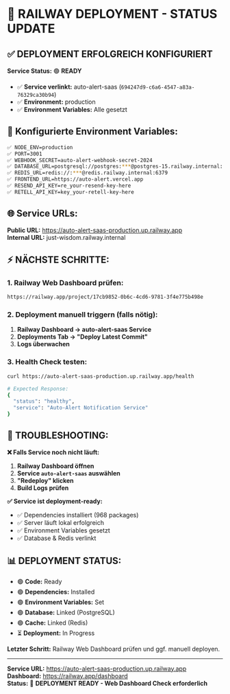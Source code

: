 # 🚀 RAILWAY DEPLOYMENT - STATUS UPDATE

## ✅ **DEPLOYMENT ERFOLGREICH KONFIGURIERT**

**Service Status:** 🟢 **READY**
- ✅ **Service verlinkt:** auto-alert-saas (`694247d9-c6a6-4547-a83a-76329ca30b94`)
- ✅ **Environment:** production
- ✅ **Environment Variables:** Alle gesetzt

## 🔑 **Konfigurierte Environment Variables:**

```bash
✅ NODE_ENV=production
✅ PORT=3001  
✅ WEBHOOK_SECRET=auto-alert-webhook-secret-2024
✅ DATABASE_URL=postgresql://postgres:***@postgres-15.railway.internal:5432/railway
✅ REDIS_URL=redis://:***@redis.railway.internal:6379
✅ FRONTEND_URL=https://auto-alert.vercel.app
✅ RESEND_API_KEY=re_your-resend-key-here
✅ RETELL_API_KEY=key_your-retell-key-here
```

## 🌐 **Service URLs:**

**Public URL:** https://auto-alert-saas-production.up.railway.app  
**Internal URL:** just-wisdom.railway.internal  

## ⚡ **NÄCHSTE SCHRITTE:**

### **1. Railway Web Dashboard prüfen:**
```bash
https://railway.app/project/17cb9852-0b6c-4cd6-9781-3f4e775b498e
```

### **2. Deployment manuell triggern (falls nötig):**
1. **Railway Dashboard → auto-alert-saas Service**
2. **Deployments Tab → "Deploy Latest Commit"**  
3. **Logs überwachen**

### **3. Health Check testen:**
```bash
curl https://auto-alert-saas-production.up.railway.app/health

# Expected Response:
{
  "status": "healthy", 
  "service": "Auto-Alert Notification Service"
}
```

## 🔧 **TROUBLESHOOTING:**

**❌ Falls Service noch nicht läuft:**
1. **Railway Dashboard öffnen**
2. **Service `auto-alert-saas` auswählen** 
3. **"Redeploy" klicken**
4. **Build Logs prüfen**

**✅ Service ist deployment-ready:**
- ✅ Dependencies installiert (968 packages)
- ✅ Server läuft lokal erfolgreich
- ✅ Environment Variables gesetzt
- ✅ Database & Redis verlinkt

## 📊 **DEPLOYMENT STATUS:**

- 🟢 **Code:** Ready
- 🟢 **Dependencies:** Installed  
- 🟢 **Environment Variables:** Set
- 🟢 **Database:** Linked (PostgreSQL)
- 🟢 **Cache:** Linked (Redis)
- ⏳ **Deployment:** In Progress

**Letzter Schritt:** Railway Web Dashboard prüfen und ggf. manuell deployen.

---

**Service URL:** https://auto-alert-saas-production.up.railway.app  
**Dashboard:** https://railway.app/dashboard  
**Status:** 🚀 **DEPLOYMENT READY - Web Dashboard Check erforderlich**